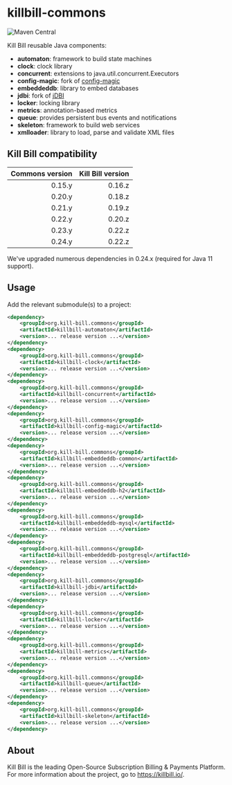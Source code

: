 # killbill-commons
![Maven Central](https://img.shields.io/maven-central/v/org.kill-bill.commons/killbill-commons?color=blue&label=Maven%20Central)

Kill Bill reusable Java components:

* **automaton**: framework to build state machines
* **clock**: clock library
* **concurrent**: extensions to java.util.concurrent.Executors
* **config-magic**: fork of [config-magic](https://github.com/brianm/config-magic)
* **embeddeddb**: library to embed databases
* **jdbi**: fork of [jDBI](https://github.com/jdbi/jdbi)
* **locker**: locking library
* **metrics**: annotation-based metrics
* **queue**: provides persistent bus events and notifications
* **skeleton**: framework to build web services
* **xmlloader**: library to load, parse and validate XML files

## Kill Bill compatibility

| Commons version | Kill Bill version |
| --------------: | ----------------: |
| 0.15.y          | 0.16.z            |
| 0.20.y          | 0.18.z            |
| 0.21.y          | 0.19.z            |
| 0.22.y          | 0.20.z            |
| 0.23.y          | 0.22.z            |
| 0.24.y          | 0.22.z            |

We've upgraded numerous dependencies in 0.24.x (required for Java 11 support).

## Usage

Add the relevant submodule(s) to a project:

```xml
<dependency>
    <groupId>org.kill-bill.commons</groupId>
    <artifactId>killbill-automaton</artifactId>
    <version>... release version ...</version>
</dependency>
<dependency>
    <groupId>org.kill-bill.commons</groupId>
    <artifactId>killbill-clock</artifactId>
    <version>... release version ...</version>
</dependency>
<dependency>
    <groupId>org.kill-bill.commons</groupId>
    <artifactId>killbill-concurrent</artifactId>
    <version>... release version ...</version>
</dependency>
<dependency>
    <groupId>org.kill-bill.commons</groupId>
    <artifactId>killbill-config-magic</artifactId>
    <version>... release version ...</version>
</dependency>
<dependency>
    <groupId>org.kill-bill.commons</groupId>
    <artifactId>killbill-embeddeddb-common</artifactId>
    <version>... release version ...</version>
</dependency>
<dependency>
    <groupId>org.kill-bill.commons</groupId>
    <artifactId>killbill-embeddeddb-h2</artifactId>
    <version>... release version ...</version>
</dependency>
<dependency>
    <groupId>org.kill-bill.commons</groupId>
    <artifactId>killbill-embeddeddb-mysql</artifactId>
    <version>... release version ...</version>
</dependency>
<dependency>
    <groupId>org.kill-bill.commons</groupId>
    <artifactId>killbill-embeddeddb-postgresql</artifactId>
    <version>... release version ...</version>
</dependency>
<dependency>
    <groupId>org.kill-bill.commons</groupId>
    <artifactId>killbill-jdbi</artifactId>
    <version>... release version ...</version>
</dependency>
<dependency>
    <groupId>org.kill-bill.commons</groupId>
    <artifactId>killbill-locker</artifactId>
    <version>... release version ...</version>
</dependency>
<dependency>
    <groupId>org.kill-bill.commons</groupId>
    <artifactId>killbill-metrics</artifactId>
    <version>... release version ...</version>
</dependency>
<dependency>
    <groupId>org.kill-bill.commons</groupId>
    <artifactId>killbill-queue</artifactId>
    <version>... release version ...</version>
</dependency>
<dependency>
    <groupId>org.kill-bill.commons</groupId>
    <artifactId>killbill-skeleton</artifactId>
    <version>... release version ...</version>
</dependency>
```

## About

Kill Bill is the leading Open-Source Subscription Billing & Payments Platform. For more information about the project, go to https://killbill.io/.
